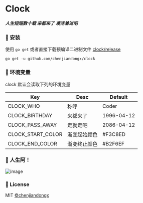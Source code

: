 # Clock

***人生短短数十载 来都来了 凑活着过吧***

### 🔰 安装

使用 `go get` 或者直接下载预编译二进制文件 [clock/release](https://github.com/chenjiandongx/clock/releases)

```shell
go get -u github.com/chenjiandongx/clock
```

### 🔑 环境变量

clock 默认会读取下列的环境变量

| Key | Desc | Default |
| --- | ---- | ------- |
| CLOCK_WHO | 称呼 | Coder |
| CLOCK_BIRTHDAY | 来都来了 | 1996-04-12 |
| CLOCK_PASS_AWAY | 走就走吧 | 2086-04-12 |
| CLOCK_START_COLOR | 渐变起始颜色 | #F3C8ED |
| CLOCK_END_COLOR | 渐变终止颜色 | #B2F6EF |

### 🤔 人生阿！

![image](https://user-images.githubusercontent.com/19553554/143385381-e04dad38-8b9b-40c6-8bb0-05aa941a0f63.jpg)

### 🔖 License

MIT [©chenjiandongx](https://github.com/chenjiandongx)
